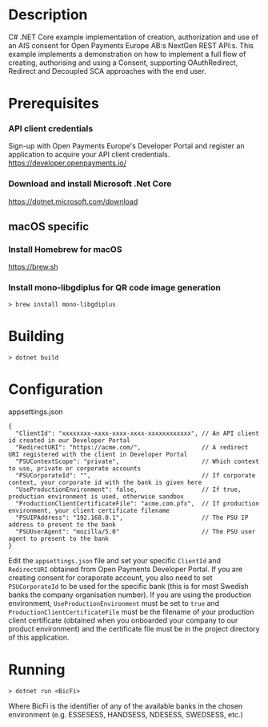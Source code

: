 # Description 
C# .NET Core example implementation of creation, authorization and use of an AIS
consent for Open Payments Europe AB:s NextGen REST API:s. 
This example implements a demonstration on how to implement a full flow of creating, authorising and using a Consent, supporting OAuthRedirect, Redirect and Decoupled SCA approaches with the end user.

# Prerequisites

### API client credentials
Sign-up with Open Payments Europe's Developer Portal and register an application to acquire your API client credentials.
https://developer.openpayments.io/

### Download and install Microsoft .Net Core 
https://dotnet.microsoft.com/download

## macOS specific
### Install Homebrew for macOS
https://brew.sh

### Install mono-libgdiplus for QR code image generation
```
> brew install mono-libgdiplus
```

# Building
```
> dotnet build
```

# Configuration
appsettings.json
```json5
{
  "ClientId": "xxxxxxxx-xxxx-xxxx-xxxx-xxxxxxxxxxxx", // An API client id created in our Developer Portal
  "RedirectURI": "https://acme.com/",                 // A redirect URI registered with the client in Developer Portal
  "PSUContextScope": "private",                       // Which context to use, private or corporate accounts
  "PSUCorporateId": "",                               // If corporate context, your corporate id with the bank is given here
  "UseProductionEnvironment": false,                  // If true, production environment is used, otherwise sandbox
  "ProductionClientCertificateFile": "acme.com.pfx",  // If production environment, your client certificate filename
  "PSUIPAddress": "192.168.0.1",                      // The PSU IP address to present to the bank
  "PSUUserAgent": "mozilla/5.0"                       // The PSU user agent to present to the bank
}
```
Edit the `appsettings.json` file and set your specific `ClientId` and `RedirectURI` obtained from Open Payments Developer Portal. If you are creating consent for coraporate account, you also need to set `PSUCorporateId` to be used for the specific bank (this is for most Swedish banks the company organisation number). If you are using the production environment, `UseProductionEnvironment` must be set to `true` and `ProductionClientCertificateFile` must be the filename of your production client certificate (obtained when you onboarded your company to our product environment) and the certificate file must be in the project directory of this application.
# Running
```
> dotnet run <BicFi>
```
Where BicFi is the identifier of any of the available banks in the chosen environment (e.g. ESSESESS, HANDSESS, NDESESS, SWEDSESS, etc.)
